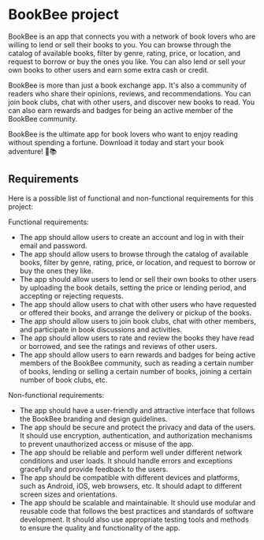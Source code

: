 # BookBee project

BookBee is an app that connects you with a network of book lovers who are willing to lend or sell their books to you. You can browse through the catalog of available books, filter by genre, rating, price, or location, and request to borrow or buy the ones you like. You can also lend or sell your own books to other users and earn some extra cash or credit.

BookBee is more than just a book exchange app. It's also a community of readers who share their opinions, reviews, and recommendations. You can join book clubs, chat with other users, and discover new books to read. You can also earn rewards and badges for being an active member of the BookBee community.

BookBee is the ultimate app for book lovers who want to enjoy reading without spending a fortune. Download it today and start your book adventure! 🐝📚

## Requirements

Here is a possible list of functional and non-functional requirements for this project:

Functional requirements:

- The app should allow users to create an account and log in with their email and password.
- The app should allow users to browse through the catalog of available books, filter by genre, rating, price, or location, and request to borrow or buy the ones they like.
- The app should allow users to lend or sell their own books to other users by uploading the book details, setting the price or lending period, and accepting or rejecting requests.
- The app should allow users to chat with other users who have requested or offered their books, and arrange the delivery or pickup of the books.
- The app should allow users to join book clubs, chat with other members, and participate in book discussions and activities.
- The app should allow users to rate and review the books they have read or borrowed, and see the ratings and reviews of other users.
- The app should allow users to earn rewards and badges for being active members of the BookBee community, such as reading a certain number of books, lending or selling a certain number of books, joining a certain number of book clubs, etc.

Non-functional requirements:

- The app should have a user-friendly and attractive interface that follows the BookBee branding and design guidelines.
- The app should be secure and protect the privacy and data of the users. It should use encryption, authentication, and authorization mechanisms to prevent unauthorized access or misuse of the app.
- The app should be reliable and perform well under different network conditions and user loads. It should handle errors and exceptions gracefully and provide feedback to the users.
- The app should be compatible with different devices and platforms, such as Android, iOS, web browsers, etc. It should adapt to different screen sizes and orientations.
- The app should be scalable and maintainable. It should use modular and reusable code that follows the best practices and standards of software development. It should also use appropriate testing tools and methods to ensure the quality and functionality of the app.
